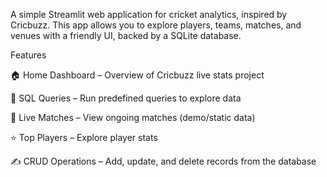 A simple Streamlit web application for cricket analytics, inspired by Cricbuzz.
This app allows you to explore players, teams, matches, and venues with a friendly UI, backed by a SQLite database.



Features

🏠 Home Dashboard – Overview of Cricbuzz live stats project

🔎 SQL Queries – Run predefined queries to explore data

📡 Live Matches – View ongoing matches (demo/static data)

⭐ Top Players – Explore player stats

✍️ CRUD Operations – Add, update, and delete records from the database
